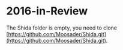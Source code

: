# 2016-in-Review

The Shida folder is empty, you need to clone [https://github.com/Moosader/Shida.git](https://github.com/Moosader/Shida.git).